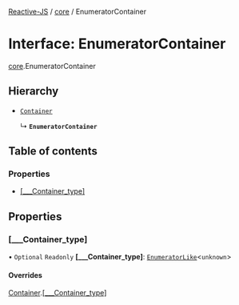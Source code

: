 [Reactive-JS](../README.md) / [core](../modules/core.md) / EnumeratorContainer

# Interface: EnumeratorContainer

[core](../modules/core.md).EnumeratorContainer

## Hierarchy

- [`Container`](core.Container.md)

  ↳ **`EnumeratorContainer`**

## Table of contents

### Properties

- [[\_\_\_Container\_type]](core.EnumeratorContainer-1.md#[___container_type])

## Properties

### [\_\_\_Container\_type]

• `Optional` `Readonly` **[\_\_\_Container\_type]**: [`EnumeratorLike`](core.EnumeratorLike.md)<`unknown`\>

#### Overrides

[Container](core.Container.md).[[___Container_type]](core.Container.md#[___container_type])
